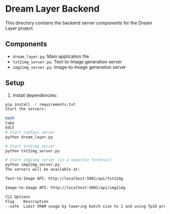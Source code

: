 # Dream Layer Backend

This directory contains the backend server components for the Dream Layer project.

## Components

-   `dream_layer.py`: Main application file
-   `txt2img_server.py`: Text-to-Image generation server
-   `img2img_server.py`: Image-to-Image generation server

## Setup

1. Install dependencies:

```bash
pip install -r requirements.txt
Start the servers:

bash
Copy
Edit
# Start comfyui server
python dream_layer.py

# Start txt2img server
python txt2img_server.py

# Start img2img server (in a separate terminal)
python img2img_server.py
The servers will be available at:

Text-to-Image API: http://localhost:5001/api/txt2img

Image-to-Image API: http://localhost:5001/api/img2img

CLI Options
Flag	Description
--safe	Limit VRAM usage by lowering batch size to 1 and using fp16 precision
```
